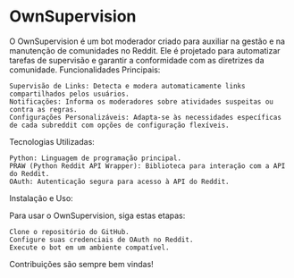 # OwnSupervision

O OwnSupervision é um bot moderador criado para auxiliar na gestão e na manutenção de comunidades no Reddit. Ele é projetado para automatizar tarefas de supervisão e garantir a conformidade com as diretrizes da comunidade.
Funcionalidades Principais:

    Supervisão de Links: Detecta e modera automaticamente links compartilhados pelos usuários.
    Notificações: Informa os moderadores sobre atividades suspeitas ou contra as regras.
    Configurações Personalizáveis: Adapta-se às necessidades específicas de cada subreddit com opções de configuração flexíveis.

Tecnologias Utilizadas:

    Python: Linguagem de programação principal.
    PRAW (Python Reddit API Wrapper): Biblioteca para interação com a API do Reddit.
    OAuth: Autenticação segura para acesso à API do Reddit.

Instalação e Uso:

Para usar o OwnSupervision, siga estas etapas:

    Clone o repositório do GitHub.
    Configure suas credenciais de OAuth no Reddit.
    Execute o bot em um ambiente compatível.



Contribuições são sempre bem vindas!
